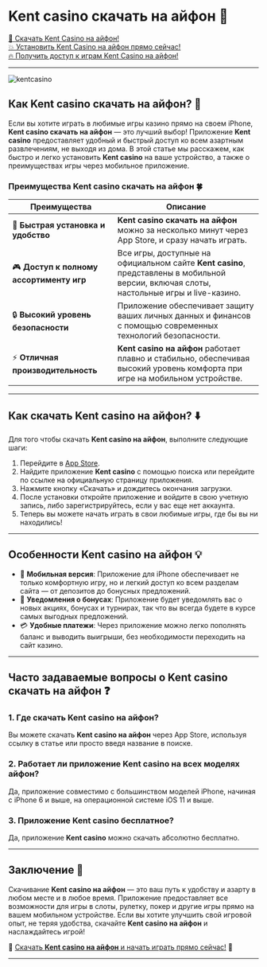 # Kent casino скачать на айфон 🍏

[🎉 Скачать Kent Casino на айфон!](https://brandplay.link/tj7BwCb4)  
[💥 Установить Kent Casino на айфон прямо сейчас!](https://brandplay.link/tj7BwCb4)  
[🔥 Получить доступ к играм Kent Casino на айфон!](https://brandplay.link/tj7BwCb4)  

---
![kentcasino](https://github.com/user-attachments/assets/24eb397b-08d2-416a-8ce1-0c0c9e04ecb1)

## Как **Kent casino скачать на айфон**? 📲

Если вы хотите играть в любимые игры казино прямо на своем iPhone, **Kent casino скачать на айфон** — это лучший выбор! Приложение **Kent casino** предоставляет удобный и быстрый доступ ко всем азартным развлечениям, не выходя из дома. В этой статье мы расскажем, как быстро и легко установить **Kent casino** на ваше устройство, а также о преимуществах игры через мобильное приложение.

### Преимущества **Kent casino скачать на айфон** 🍀

| Преимущества                                 | Описание                                                                                                                                     |
|----------------------------------------------|----------------------------------------------------------------------------------------------------------------------------------------------|
| 🚀 **Быстрая установка и удобство**         | **Kent casino скачать на айфон** можно за несколько минут через App Store, и сразу начать играть.                                             |
| 🎮 **Доступ к полному ассортименту игр**   | Все игры, доступные на официальном сайте **Kent casino**, представлены в мобильной версии, включая слоты, настольные игры и live-казино.     |
| 🔒 **Высокий уровень безопасности**         | Приложение обеспечивает защиту ваших личных данных и финансов с помощью современных технологий безопасности.                                |
| ⚡ **Отличная производительность**          | **Kent casino на айфон** работает плавно и стабильно, обеспечивая высокий уровень комфорта при игре на мобильном устройстве.                 |

---

## Как скачать **Kent casino на айфон**? ⬇️

Для того чтобы скачать **Kent casino на айфон**, выполните следующие шаги:

1. Перейдите в [App Store](https://brandplay.link/tj7BwCb4).
2. Найдите приложение **Kent casino** с помощью поиска или перейдите по ссылке на официальную страницу приложения.
3. Нажмите кнопку «Скачать» и дождитесь окончания загрузки.
4. После установки откройте приложение и войдите в свою учетную запись, либо зарегистрируйтесь, если у вас еще нет аккаунта.
5. Теперь вы можете начать играть в свои любимые игры, где бы вы ни находились!

---

## Особенности **Kent casino на айфон** 💡

- 📱 **Мобильная версия**: Приложение для iPhone обеспечивает не только комфортную игру, но и легкий доступ ко всем разделам сайта — от депозитов до бонусных предложений.
- 🔔 **Уведомления о бонусах**: Приложение будет уведомлять вас о новых акциях, бонусах и турнирах, так что вы всегда будете в курсе самых выгодных предложений.
- 💳 **Удобные платежи**: Через приложение можно легко пополнять баланс и выводить выигрыши, без необходимости переходить на сайт казино.

---

## Часто задаваемые вопросы о **Kent casino скачать на айфон** ❓

### 1. Где скачать **Kent casino на айфон**?
Вы можете скачать **Kent casino на айфон** через App Store, используя ссылку в статье или просто введя название в поиске.

### 2. Работает ли приложение **Kent casino** на всех моделях айфон?
Да, приложение совместимо с большинством моделей iPhone, начиная с iPhone 6 и выше, на операционной системе iOS 11 и выше.

### 3. Приложение **Kent casino** бесплатное?
Да, приложение **Kent casino** можно скачать абсолютно бесплатно.

---

## Заключение 🌟

Скачивание **Kent casino на айфон** — это ваш путь к удобству и азарту в любом месте и в любое время. Приложение предоставляет все возможности для игры в слоты, рулетку, покер и другие игры прямо на вашем мобильном устройстве. Если вы хотите улучшить свой игровой опыт, не теряя удобства, скачайте **Kent casino на айфон** и наслаждайтесь игрой!

🔗 [Скачать **Kent casino на айфон** и начать играть прямо сейчас!](https://brandplay.link/tj7BwCb4) 📱

---

